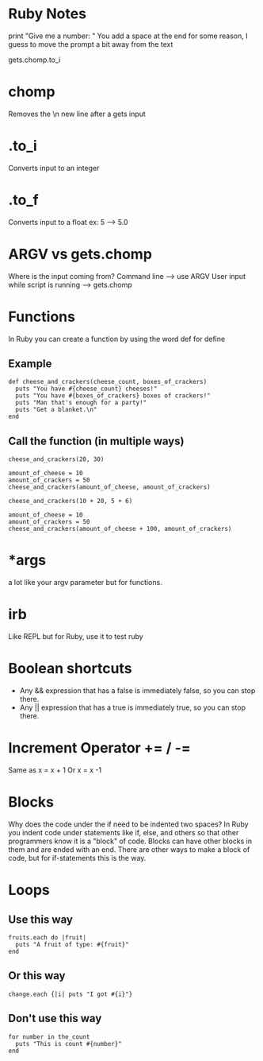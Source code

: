 # Ruby Notes

print "Give me a number: "
You add a space at the end for some reason, I guess to move the prompt a bit away from the text

gets.chomp.to_i

# chomp

Removes the \n new line after a gets input

# .to_i

Converts input to an integer

# .to_f

Converts input to a float
ex: 5 --> 5.0

# ARGV vs gets.chomp

Where is the input coming from?
Command line --> use ARGV
User input while script is running --> gets.chomp

# Functions

In Ruby you can create a function by using the word def for define

## Example

```
def cheese_and_crackers(cheese_count, boxes_of_crackers)
  puts "You have #{cheese_count} cheeses!"
  puts "You have #{boxes_of_crackers} boxes of crackers!"
  puts "Man that's enough for a party!"
  puts "Get a blanket.\n"
end
```

## Call the function (in multiple ways)

```
cheese_and_crackers(20, 30)

amount_of_cheese = 10
amount_of_crackers = 50
cheese_and_crackers(amount_of_cheese, amount_of_crackers)

cheese_and_crackers(10 + 20, 5 + 6)

amount_of_cheese = 10
amount_of_crackers = 50
cheese_and_crackers(amount_of_cheese + 100, amount_of_crackers)
```

# \*args

a lot like your argv parameter but for functions.

# irb

Like REPL but for Ruby, use it to test ruby

# Boolean shortcuts

- Any && expression that has a false is immediately false, so you can stop there.
- Any || expression that has a true is immediately true, so you can stop there.

# Increment Operator += / -=

Same as x = x + 1
Or x = x -1

# Blocks

Why does the code under the if need to be indented two spaces?
In Ruby you indent code under statements like if, else, and others so that other programmers know it is a "block" of code.
Blocks can have other blocks in them and are ended with an end. There are other ways to make a block of code, but for if-statements this is the way.

# Loops

## Use this way

```
fruits.each do |fruit|
  puts "A fruit of type: #{fruit}"
end
```

## Or this way

```
change.each {|i| puts "I got #{i}"}
```

## Don't use this way

```
for number in the_count
  puts "This is count #{number}"
end
```
